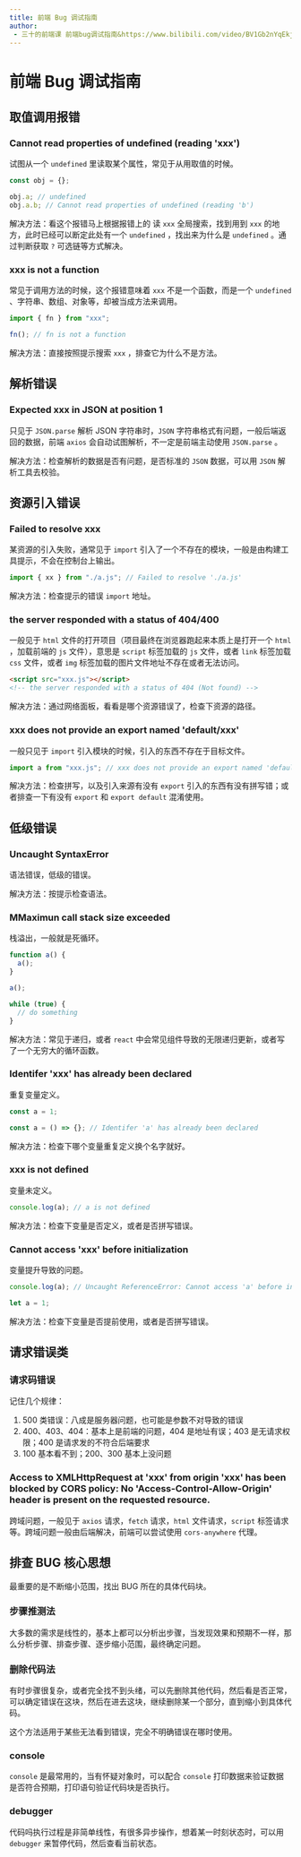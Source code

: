 ```yaml
---
title: 前端 Bug 调试指南
author:
 - 三十的前端课 前端bug调试指南&https://www.bilibili.com/video/BV1Gb2nYqEkj/
---
```


# 前端 Bug 调试指南

## 取值调用报错

### Cannot read properties of undefined (reading 'xxx')

试图从一个 `undefined` 里读取某个属性，常见于从用取值的时候。

```js
const obj = {};

obj.a; // undefined
obj.a.b; // Cannot read properties of undefined (reading 'b')
```

解决方法：看这个报错马上根据报错上的 读 `xxx` 全局搜索，找到用到 `xxx` 的地方，此时已经可以断定此处有一个 `undefined` ，找出来为什么是 `undefined` 。通过判断获取 `?` 可选链等方式解决。

### xxx is not a function

常见于调用方法的时候，这个报错意味着 `xxx` 不是一个函数，而是一个 `undefined` 、字符串、数组、对象等，却被当成方法来调用。

```js
import { fn } from "xxx";

fn(); // fn is not a function
```

解决方法：直接按照提示搜索 `xxx` ，排查它为什么不是方法。

## 解析错误

### Expected xxx in JSON at position 1

只见于 `JSON.parse` 解析 JSON 字符串时，`JSON` 字符串格式有问题，一般后端返回的数据，前端 `axios` 会自动试图解析，不一定是前端主动使用 `JSON.parse` 。

解决方法：检查解析的数据是否有问题，是否标准的 `JSON` 数据，可以用 `JSON` 解析工具去校验。

## 资源引入错误

### Failed to resolve xxx

某资源的引入失败，通常见于 `import` 引入了一个不存在的模块，一般是由构建工具提示，不会在控制台上输出。

```js
import { xx } from "./a.js"; // Failed to resolve './a.js'
```

解决方法：检查提示的错误 `import` 地址。

### the server responded with a status of 404/400

一般见于 `html` 文件的打开项目（项目最终在浏览器跑起来本质上是打开一个 `html` ，加载前端的 `js` 文件），意思是 `script` 标签加载的 `js` 文件，或者 `link` 标签加载 `css` 文件，或者 `img` 标签加载的图片文件地址不存在或者无法访问。

```html
<script src="xxx.js"></script>
<!-- the server responded with a status of 404 (Not found) -->
```

解决方法：通过网络面板，看看是哪个资源错误了，检查下资源的路径。

### xxx does not provide an export named 'default/xxx'

一般只见于 `import` 引入模块的时候，引入的东西不存在于目标文件。

```js
import a from "xxx.js"; // xxx does not provide an export named 'default';
```

解决方法：检查拼写，以及引入来源有没有 `export` 引入的东西有没有拼写错；或者排查一下有没有 `export` 和 `export default` 混淆使用。

## 低级错误

### Uncaught SyntaxError

语法错误，低级的错误。

解决方法：按提示检查语法。

### MMaximun call stack size exceeded

栈溢出，一般就是死循环。

```js
function a() {
  a();
}

a();

while (true) {
  // do something
}
```

解决方法：常见于递归，或者 `react` 中会常见组件导致的无限递归更新，或者写了一个无穷大的循环函数。

### Identifer 'xxx' has already been declared

重复变量定义。

```js
const a = 1;

const a = () => {}; // Identifer 'a' has already been declared
```

解决方法：检查下哪个变量重复定义换个名字就好。

### xxx is not defined

变量未定义。

```js
console.log(a); // a is not defined
```

解决方法：检查下变量是否定义，或者是否拼写错误。

### Cannot access 'xxx' before initialization

变量提升导致的问题。

```js
console.log(a); // Uncaught ReferenceError: Cannot access 'a' before initialization

let a = 1;
```

解决方法：检查下变量是否提前使用，或者是否拼写错误。

## 请求错误类

### 请求码错误

记住几个规律：

1. 500 类错误：八成是服务器问题，也可能是参数不对导致的错误
2. 400、403、404：基本上是前端的问题，404 是地址有误；403 是无请求权限；400 是请求发的不符合后端要求
3. 100 基本看不到；200、300 基本上没问题

### Access to XMLHttpRequest at 'xxx' from origin 'xxx' has been blocked by CORS policy: No 'Access-Control-Allow-Origin' header is present on the requested resource.

跨域问题，一般见于 `axios` 请求，`fetch` 请求，`html` 文件请求，`script` 标签请求等。跨域问题一般由后端解决，前端可以尝试使用 `cors-anywhere` 代理。

## 排查 BUG 核心思想

最重要的是不断缩小范围，找出 BUG 所在的具体代码块。

### 步骤推测法

大多数的需求是线性的，基本上都可以分析出步骤，当发现效果和预期不一样，那么分析步骤、排查步骤、逐步缩小范围，最终确定问题。

### 删除代码法

有时步骤很复杂，或者完全找不到头绪，可以先删除其他代码，然后看是否正常，可以确定错误在这块，然后在进去这块，继续删除某一个部分，直到缩小到具体代码。

这个方法适用于某些无法看到错误，完全不明确错误在哪时使用。

### console

`console` 是最常用的，当有怀疑对象时，可以配合 `console` 打印数据来验证数据是否符合预期，打印语句验证代码块是否执行。

### debugger

代码吗执行过程是非简单线性，有很多异步操作，想着某一时刻状态时，可以用 `debugger` 来暂停代码，然后查看当前状态。
